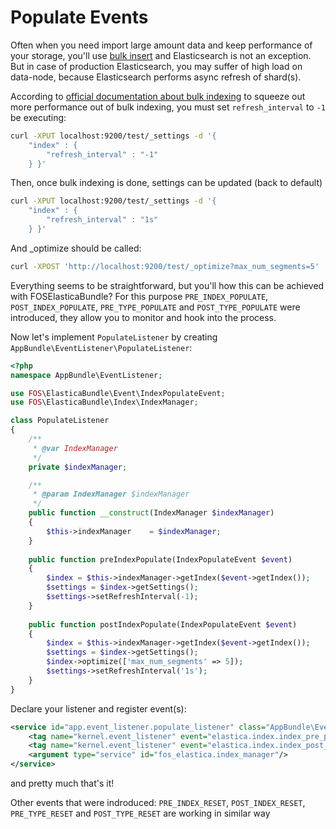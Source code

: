 Populate Events
===============

Often when you need import large amount data and keep performance of your storage,
you'll use [bulk insert](https://en.wikipedia.org/wiki/Bulk_insert) and Elasticsearch is not an exception.
But in case of production Elasticsearch, you may suffer of high load on data-node,
because Elasticsearch performs async refresh of shard(s).

According to [official documentation about bulk indexing](https://www.elastic.co/guide/en/elasticsearch/reference/current/indices-update-settings.html#bulk)
to squeeze out more performance out of bulk indexing, you must set `refresh_interval` to `-1` be executing:

```bash
curl -XPUT localhost:9200/test/_settings -d '{
    "index" : {
        "refresh_interval" : "-1"
    } }'
```

Then, once bulk indexing is done, settings can be updated (back to default)
 
```bash
curl -XPUT localhost:9200/test/_settings -d '{
    "index" : {
        "refresh_interval" : "1s"
    } }'
```

And _optimize should be called:

```bash
curl -XPOST 'http://localhost:9200/test/_optimize?max_num_segments=5'
```

Everything seems to be straightforward, but you'll how this can be achieved with FOSElasticaBundle? 
For this purpose `PRE_INDEX_POPULATE`, `POST_INDEX_POPULATE`, `PRE_TYPE_POPULATE` and `POST_TYPE_POPULATE` were introduced, they allow you to monitor and hook into the process.
 
Now let's implement `PopulateListener` by creating `AppBundle\EventListener\PopulateListener`:

```php
<?php
namespace AppBundle\EventListener;

use FOS\ElasticaBundle\Event\IndexPopulateEvent;
use FOS\ElasticaBundle\Index\IndexManager;

class PopulateListener
{
    /**
     * @var IndexManager
     */
    private $indexManager;

    /**
     * @param IndexManager $indexManager
     */
    public function __construct(IndexManager $indexManager)
    {
        $this->indexManager    = $indexManager;
    }
    
    public function preIndexPopulate(IndexPopulateEvent $event)
    {
        $index = $this->indexManager->getIndex($event->getIndex());
        $settings = $index->getSettings();
        $settings->setRefreshInterval(-1);
    }
    
    public function postIndexPopulate(IndexPopulateEvent $event)
    {
        $index = $this->indexManager->getIndex($event->getIndex());
        $settings = $index->getSettings();
        $index->optimize(['max_num_segments' => 5]);
        $settings->setRefreshInterval('1s');
    }
}
```

Declare your listener and register event(s):

```xml
<service id="app.event_listener.populate_listener" class="AppBundle\EventListener\PopulateListener">
    <tag name="kernel.event_listener" event="elastica.index.index_pre_populate" method="preIndexPopulate"/>
    <tag name="kernel.event_listener" event="elastica.index.index_post_populate" method="postIndexPopulate"/>
    <argument type="service" id="fos_elastica.index_manager"/>
</service>
```

and pretty much that's it!

Other events that were indroduced: `PRE_INDEX_RESET`, `POST_INDEX_RESET`, `PRE_TYPE_RESET` and `POST_TYPE_RESET` are working in similar way
